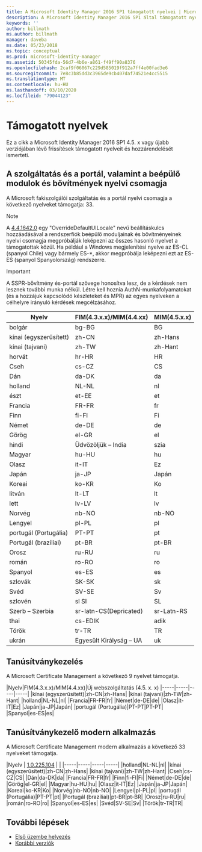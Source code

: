 ```yaml
---
title: A Microsoft Identity Manager 2016 SP1 támogatott nyelvei | Microsoft Docs
description: A Microsoft Identity Manager 2016 SP1 által támogatott nyelvek listája.
keywords: ''
author: billmath
ms.author: billmath
manager: daveba
ms.date: 05/23/2018
ms.topic: conceptual
ms.prod: microsoft-identity-manager
ms.assetid: 50345fda-56d7-4b6e-a861-f49ff90a8376
ms.openlocfilehash: 2caf9f06067c229d585019f912a7ff4e00fad3e6
ms.sourcegitcommit: 7e8c3b85dd3c3965de9cb407daf74521e4cc5515
ms.translationtype: MT
ms.contentlocale: hu-HU
ms.lasthandoff: 03/10/2020
ms.locfileid: "79044123"
---
```

# <a name="supported-languages"></a>Támogatott nyelvek

Ez a cikk a Microsoft Identity Manager 2016 SP1 4.5. x vagy újabb verziójában lévő frissítések támogatott nyelveit és hozzárendelését ismerteti.

## <a name="mim-service-and-portal-and-add-ins-and-extensions-language-pack"></a>A szolgáltatás és a portál, valamint a beépülő modulok és bővítmények nyelvi csomagja 

A Microsoft fakiszolgálói szolgáltatás és a portál nyelvi csomagja a következő nyelveket támogatja: 33.  

> [!NOTE]
> A [4.4.1642.0](https://support.microsoft.com/en-us/help/4021562/hotfix-rollup-package-build-4-4-1642-0-is-available-for-microsoft) egy "OverrideDefaultUILocale" nevű beállításkulcs hozzáadásával a rendszerfiók beépülő moduljainak és bővítményeinek nyelvi csomagja megpróbálják leképezni az összes hasonló nyelvet a támogatottak közül. Ha például a Windows megjelenítési nyelve az ES-CL (spanyol Chile) vagy bármely ES-\*, akkor megpróbálja leképezni ezt az ES-ES (spanyol Spanyolország) rendszerre.

> [!IMPORTANT]
> A SSPR-bővítmény és-portál szövege honosítva lesz, de a kérdések nem lesznek további munka nélkül. Létre kell hoznia AuthN-munkafolyamatokat (és a hozzájuk kapcsolódó készleteket és MPR) az egyes nyelveken a célhelyre irányuló kérdések megcélzásához.

|       Nyelv        | FIM(4.3.x.x)/MIM(4.4.xx) | MIM(4.5.x.x) |
|-----------------------|--------------------------|--------------|
|       bolgár       |          bg-BG           |      BG      |
| kínai (egyszerűsített)  |          zh-CN           |   zh-Hans    |
|   kínai (tajvani)    |          zh-TW           |   zh-Hant    |
|       horvát        |          hr-HR           |      HR      |
|         Cseh         |          cs-CZ           |      CS      |
|        Dán         |          da-DK           |      da      |
|         holland         |          NL-NL           |      nl      |
|       észt        |          et-EE           |      et      |
|        Francia         |          FR-FR           |      fr      |
|        Finn        |          fi-FI           |      Fi      |
|        Német         |          de-DE           |      de      |
|         Görög         |          el-GR           |      el      |
|         hindi         |          Üdvözöljük – India           |      szia      |
|       Magyar       |          hu-HU           |      hu      |
|        Olasz        |          it-IT           |      Ez      |
|       Japán        |          ja-JP           |      Japán      |
|        Koreai         |          ko-KR           |      Ko      |
|      litván       |          lt-LT           |      lt      |
|        lett        |          lv-LV           |      lv      |
|       Norvég       |          nb-NO           |    nb-NO     |
|        Lengyel         |          pl-PL           |      pl      |
| portugál (Portugália) |          PT-PT           |      pt      |
|  Portugál (brazíliai)  |          pt-BR           |    pt-BR     |
|        Orosz        |          ru-RU           |      ru      |
|       román        |          ro-RO           |      ro      |
|        Spanyol        |          es-ES           |      es      |
|        szlovák         |          SK-SK           |      sk      |
|        Svéd        |          SV-SE           |      Sv      |
|       szlovén       |          sl SI           |      SL      |
|   Szerb – Szerbia    |  sr-latn-CS(Depricated)  |  sr-Latn-RS  |
|         thai          |          cs-EDIK           |      adik      |
|        Török        |          tr-TR           |      TR      |
|       ukrán       |          Egyesült Királyság – UA           |      uk      |

## <a name="certificate-management"></a>Tanúsítványkezelés 
A Microsoft Certificate Management a következő 9 nyelvet támogatja. 

|Nyelv|FIM(4.3.x.x)/MIM(4.4.xx)|Új webszolgáltatás (4.5. x. x)
|-----|-----|-----|-----|
|kínai (egyszerűsített)|zh-CN|zh-Hans|
|kínai (tajvani)|zh-TW|zh-Hant|
|holland|NL-NL|nl|
|Francia|FR-FR|fr|
|Német|de-DE|de|
|Olasz|it-IT|Ez|
|Japán|ja-JP|Japán|
|portugál (Portugália)|PT-PT|PT-PT|
|Spanyol|es-ES|es|

## <a name="certificate-management-modern-application"></a>Tanúsítványkezelő modern alkalmazás  
A Microsoft Certificate Management modern alkalmazás a következő 33 nyelveket támogatja. 

|Nyelv | [1.0.225.104](https://www.microsoft.com/en-us/download/details.aspx?id=54954) | |
|-----|-----|-----|-----|
|holland|NL-NL|nl|
|kínai (egyszerűsített)|zh-CN|zh-Hans|
|kínai (tajvani)|zh-TW|zh-Hant|
|Cseh|cs-CZ|CS|
|Dán|da-DK|da|
|Francia|FR-FR|fr|
|Finn|fi-FI|Fi|
|Német|de-DE|de|
|Görög|el-GR|el|
|Magyar|hu-HU|hu|
|Olasz|it-IT|Ez|
|Japán|ja-JP|Japán|
|Koreai|ko-KR|Ko|
|Norvég|nb-NO|nb-NO|
|Lengyel|pl-PL|pl|
|portugál (Portugália)|PT-PT|pt|
|Portugál (brazíliai)|pt-BR|pt-BR|
|Orosz|ru-RU|ru|
|román|ro-RO|ro|
|Spanyol|es-ES|es|
|Svéd|SV-SE|Sv|
|Török|tr-TR|TR|

## <a name="next-steps"></a>További lépések

- [Első üzembe helyezés](microsoft-identity-manager-deploy.md)
- [Korábbi verziók](reference/version-history.md)

